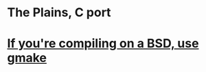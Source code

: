 # The Plains, C port

# <a href="https://github.com/draumaz/plains/issues/1">If you're compiling on a BSD, use gmake</a>
